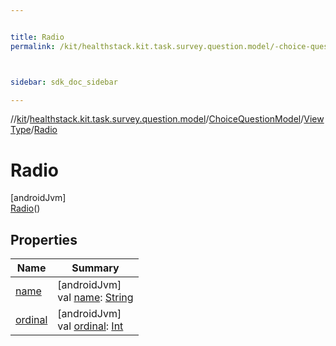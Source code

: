 ```yaml
---


title: Radio
permalink: /kit/healthstack.kit.task.survey.question.model/-choice-question-model/-view-type/-radio/index.html



sidebar: sdk_doc_sidebar

---
```



//[kit](/kit.html)/[healthstack.kit.task.survey.question.model](../../../index.html)/[ChoiceQuestionModel](../../index.html)/[ViewType](../index.html)/[Radio](index.html)



# Radio



[androidJvm]\
[Radio](index.html)()



## Properties


| Name | Summary |
|---|---|
| [name](../../../../healthstack.kit.ui/-button-shape/-s-q-u-a-r-e/index.html#-372974862%2FProperties%2F-106109196) | [androidJvm]<br>val [name](../../../../healthstack.kit.ui/-button-shape/-s-q-u-a-r-e/index.html#-372974862%2FProperties%2F-106109196): [String](https://kotlinlang.org/api/latest/jvm/stdlib/kotlin/-string/index.html) |
| [ordinal](../../../../healthstack.kit.ui/-button-shape/-s-q-u-a-r-e/index.html#-739389684%2FProperties%2F-106109196) | [androidJvm]<br>val [ordinal](../../../../healthstack.kit.ui/-button-shape/-s-q-u-a-r-e/index.html#-739389684%2FProperties%2F-106109196): [Int](https://kotlinlang.org/api/latest/jvm/stdlib/kotlin/-int/index.html) |



